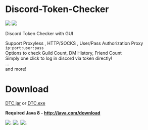 # Discord-Token-Checker
![](https://img.shields.io/github/downloads/RANKTW/Discord-Token-Checker/total?label=Downloads)
![](https://img.shields.io/github/stars/RANKTW/Discord-Token-Checker)

Discord Token Checker with GUI

Support Proxyless , HTTP/SOCKS , User/Pass Authorization Proxy `ip:port:user:pass`<br>
Options to check Guild Count, DM History, Friend Count<br>
Simply one click to log in discord via token directly!<br>
...<br>
and more!

# Download

[DTC.jar](https://github.com/RANKTW/Discord-Token-Checker/releases/download/v1.6/DTC.zip) or 
[DTC.exe](https://github.com/RANKTW/Discord-Token-Checker/releases/download/v1.6/DTC.exe)<br>

**Required Java 8 - http://java.com/download**

![.](https://user-images.githubusercontent.com/37373560/73079022-6b3d0d80-3efe-11ea-9dd3-64b23dd78555.png)
![.](https://cdn.rip/u/74O8vJrOqL.gif)
![.](https://cdn.rip/u/1W0Euej9S9.png)
